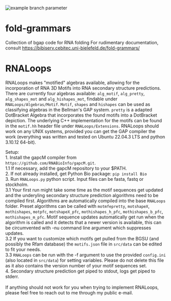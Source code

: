 ![example branch parameter](https://github.com/jlab/fold-grammars/actions/workflows/c-cpp.yml/badge.svg)

# fold-grammars
Collection of bgap code for RNA folding
For rudimentary documentation, consult https://bibiserv.cebitec.uni-bielefeld.de/fold-grammars/

# RNALoops

RNALoops makes "motified" algebras available, allowing for the incorporation of RNA 3D Motifs into RNA secondary structure predictions. There are currently four algebras available: ```alg_motif```, ```alg_pretty```, ```alg_shapes_mot``` and ```alg_hishapes_mot```, findable under ```RNALoops/Algebras/Motif```. ```Motif```, ```shapes``` and ```hishapes``` can be used as classifying algebras in the Bellman's GAP system. ```pretty``` is a adapted DotBracket Algebra that incorporates the found motifs into a DotBracket depiction. The underlying C++ implementation for the motifs can be found in the ```motif.hh``` header file under ```RNALoops/Extensions```.
RNALoops should work on any UNIX systems, provided you can get the GAP compiler the work (everything was written and tested on Ubuntu 22.04.3 LTS and python 3.10.12 64-bit).

Setup:</br>
    1. Install the gapcM compiler from ```https://github.com/RNABioInfo/gapcM.git```.</br>
        1.1 If necessary, add the gapcM repository to your $PATH.</br>
    2. If not already installed, get Python Bio package: ```pip install Bio```</br>
    3. Run ```RNALoops.py``` python script. Input files can be fasta, fastq or stockholm.</br>
        3.1 Your first run might take some time as the motif sequences get updated and the underyling secondary structure prediction algorithms need to be compiled first. Algorithms are automatically compiled into the base ```RNALoops``` folder. Preset algorithms can be called with ```motmfepretty```, ```motshapeX```, ```mothishapes```, ```motpfc```, ```motshapeX_pfc```, ```mothishapes_h_pfc```, ```mothishapes_b_pfc```, ```mothishapes_m_pfc```. Motif sequence updates automatically get run when the algorithm is called and it detects that a newer version is available, this can be circumvented with -nu command line argument which suppresses updates.</br>
        3.2 If you want to customize which motifs get pulled from the BGSU (and possibly the Rfam database) the ```motifs.json``` file in ```src/data``` can be edited to fit your needs.</br>
        3.3 ```RNALoops``` can be run with the -f argument to use the provided ```config.ini``` (also located in ```src/data```) for setting variables. Please do not delete this file as it also contains the version number of your motif sequences set.</br>
    4. Secondary structure prediction get piped to stdout, logs get piped to stderr.</br>
</br>
If anything should not work for you when trying to implement RNALoops, please feel free to reach out to me through my public e-mail.</br>
